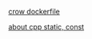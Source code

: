 [crow dockerfile](https://stackoverflow.com/questions/73332642/c-with-crow-cmake-and-docker)


[about cpp static, const](https://finsternis.tistory.com/167)

